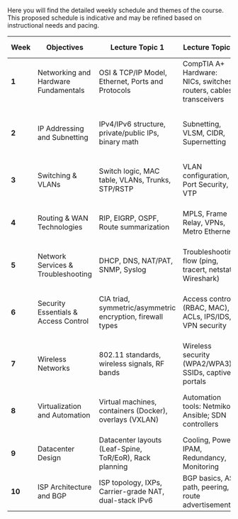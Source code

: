 Here you will find the detailed weekly schedule and themes of the course. This proposed schedule is indicative and may be refined based on instructional needs and pacing.


| **Week** | **Objectives** | **Lecture Topic 1** | **Lecture Topic 2** | **Workshop Topics** | **Core Readings** |
|----------|----------------|---------------------|----------------------|----------------------|-------------------|
| **1** | Networking and Hardware Fundamentals | OSI & TCP/IP Model, Ethernet, Ports and Protocols | CompTIA A+ Hardware: NICs, switches, routers, cables, transceivers | Cable crimping, MAC/IP inspection, LAN setup | A+ Core 1 Ch. 1–3; Network+ Ch. 1 |
| **2** | IP Addressing and Subnetting | IPv4/IPv6 structure, private/public IPs, binary math | Subnetting, VLSM, CIDR, Supernetting | Design subnetting for a multi-site network (Packet Tracer) | Subnetting practice sheets; CCNA Ch. 5–6 |
| **3** | Switching & VLANs | Switch logic, MAC table, VLANs, Trunks, STP/RSTP | VLAN configuration, Port Security, VTP | VLAN & trunk config, STP failover simulation | Network+ Ch. 4; CCNA VLAN labs |
| **4** | Routing & WAN Technologies | RIP, EIGRP, OSPF, Route summarization | MPLS, Frame Relay, VPNs, Metro Ethernet | OSPF configuration; VPN between remote routers | CCNA Ch. 13–14; “Network Warrior” Ch. 6 |
| **5** | Network Services & Troubleshooting | DHCP, DNS, NAT/PAT, SNMP, Syslog | Troubleshooting flow (ping, tracert, netstat, Wireshark) | NAT & DHCP config; Wireshark for DNS and ARP | CompTIA Network+ Ch. 8; Cisco SNMP docs |
| **6** | Security Essentials & Access Control | CIA triad, symmetric/asymmetric encryption, firewall types | Access control (RBAC, MAC), ACLs, IPS/IDS, VPN security | ACL lab (deny/permit rules); simulate intrusion detection | Security+ Ch. 3–5; NIST SP 800-53 |
| **7** | Wireless Networks | 802.11 standards, wireless signals, RF bands | Wireless security (WPA2/WPA3), SSIDs, captive portals | Configure wireless router + WPA2; sniff WiFi packets | Network+ Ch. 12; WiFi Alliance whitepapers |
| **8** | Virtualization and Automation | Virtual machines, containers (Docker), overlays (VXLAN) | Automation tools: Netmiko, Ansible; SDN controllers | Use Python to automate switch config | DevNet Labs, Mastering Python Networking Ch. 2–4 |
| **9** | Datacenter Design | Datacenter layouts (Leaf-Spine, ToR/EoR), Rack planning | Cooling, Power, IPAM, Redundancy, Monitoring | Design a datacenter in NetBox or draw.io | Cisco/Juniper DC Design PDFs |
| **10** | ISP Architecture and BGP | ISP topology, IXPs, Carrier-grade NAT, dual-stack IPv6 | BGP basics, AS path, peering, route advertisements | Configure BGP in GNS3 between 3 routers/AS | Cisco BGP Fundamentals; Network+ Ch. 15 |